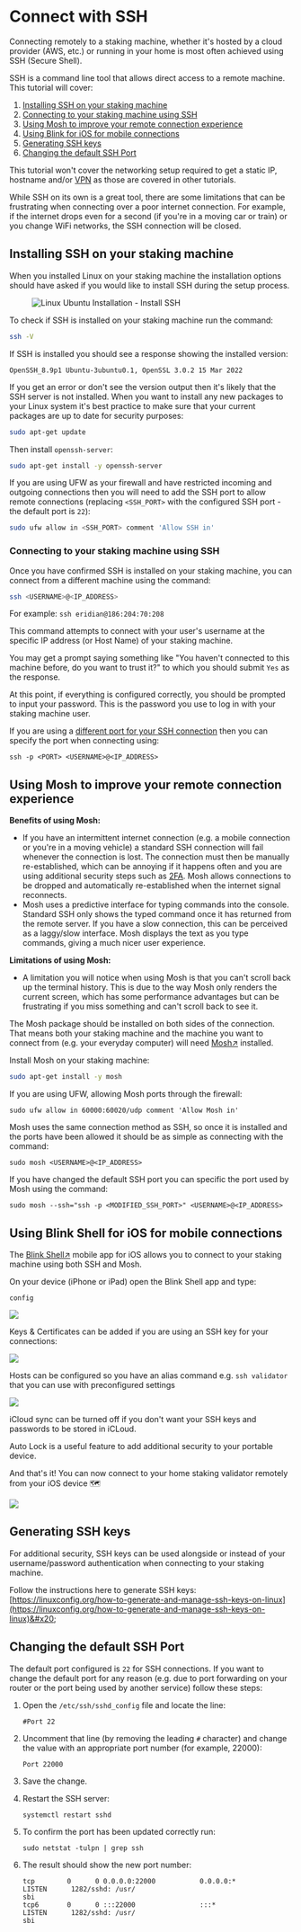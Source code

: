# Connect with SSH

Connecting remotely to a staking machine, whether it's hosted by a cloud provider (AWS, etc.) or running in your home is most often achieved using SSH (Secure Shell).

SSH is a command line tool that allows direct access to a remote machine. This tutorial will cover:

1. [Installing SSH on your staking machine](connect-via-ssh.md#installing-ssh-on-your-staking-machine)
2. [Connecting to your staking machine using SSH](connect-via-ssh.md#connecting-to-your-staking-machine-using-ssh)
3. [Using Mosh to improve your remote connection experience](connect-via-ssh.md#using-mosh-to-improve-your-remote-connection-experience)
4. [Using Blink for iOS for mobile connections](connect-via-ssh.md#using-blink-for-ios-for-mobile-connections)
5. [Generating SSH keys](connect-via-ssh.md#generating-ssh-keys)
6. [Changing the default SSH Port](connect-via-ssh.md#changing-the-default-ssh-port)

This tutorial won't cover the networking setup required to get a static IP, hostname and/or [VPN](../networking/setting-up-home-vpn-access.md) as those are covered in other tutorials.

While SSH on its own is a great tool, there are some limitations that can be frustrating when connecting over a poor internet connection. For example, if the internet drops even for a second (if you're in a moving car or train) or you change WiFi networks, the SSH connection will be closed.&#x20;

## Installing SSH on your staking machine

When you installed Linux on your staking machine the installation options should have asked if you would like to install SSH during the setup process.

<figure><img src="../.gitbook/assets/image (25).png" alt="Linux Ubuntu Installation - Install SSH"><figcaption></figcaption></figure>

To check if SSH is installed on your staking machine run the command:

```bash
ssh -V
```

If SSH is installed you should see a response showing the installed version:

```
OpenSSH_8.9p1 Ubuntu-3ubuntu0.1, OpenSSL 3.0.2 15 Mar 2022
```

If you get an error or don't see the version output then it's likely that the SSH server is not installed. When you want to install any new packages to your Linux system it's best practice to make sure that your current packages are up to date for security purposes:

```bash
sudo apt-get update
```

Then install `openssh-server`:

```bash
sudo apt-get install -y openssh-server
```

If you are using UFW as your firewall and have restricted incoming and outgoing connections then you will need to add the SSH port to allow remote connections (replacing `<SSH_PORT>` with the configured SSH port - the default port is `22`):

```bash
sudo ufw allow in <SSH_PORT> comment 'Allow SSH in'
```

### Connecting to your staking machine using SSH

Once you have confirmed SSH is installed on your staking machine, you can connect from a different machine using the command:

```bash
ssh <USERNAME>@<IP_ADDRESS>
```

For example: `ssh eridian@186:204:70:208`

This command attempts to connect with your user's username at the specific IP address (or Host Name) of your staking machine.

You may get a prompt saying something like "You haven't connected to this machine before, do you want to trust it?" to which you should submit `Yes` as the response.

At this point, if everything is configured correctly, you should be prompted to input your password. This is the password you use to log in with your staking machine user.

If you are using a [different port for your SSH connection](connect-via-ssh.md#changing-the-default-ssh-port) then you can specify the port when connecting using:

```
ssh -p <PORT> <USERNAME>@<IP_ADDRESS>
```

## Using Mosh to improve your remote connection experience

**Benefits of using Mosh:**

* If you have an intermittent internet connection (e.g. a mobile connection or you're in a moving vehicle) a standard SSH connection will fail whenever the connection is lost. The connection must then be manually re-established, which can be annoying if it happens often and you are using additional security steps such as [2FA](../validator-keys/ssh-security-2fa.md). Mosh allows connections to be dropped and automatically re-established when the internet signal reconnects.
* Mosh uses a predictive interface for typing commands into the console. Standard SSH only shows the typed command once it has returned from the remote server. If you have a slow connection, this can be perceived as a laggy/slow interface. Mosh displays the text as you type commands, giving a much nicer user experience.

**Limitations of using Mosh:**

* A limitation you will notice when using Mosh is that you can't scroll back up the terminal history. This is due to the way Mosh only renders the current screen, which has some performance advantages but can be frustrating if you miss something and can't scroll back to see it.&#x20;

The Mosh package should be installed on both sides of the connection. That means both your staking machine and the machine you want to connect from (e.g. your everyday computer) will need [Mosh↗](https://mosh.org/#getting) installed.

Install Mosh on your staking machine:

```bash
sudo apt-get install -y mosh
```

If you are using UFW, allowing Mosh ports through the firewall:

```
sudo ufw allow in 60000:60020/udp comment 'Allow Mosh in'
```

Mosh uses the same connection method as SSH, so once it is installed and the ports have been allowed it should be as simple as connecting with the command:

```
sudo mosh <USERNAME>@<IP_ADDRESS>
```

If you have changed the default SSH port you can specific the port used by Mosh using the command:

```
sudo mosh --ssh="ssh -p <MODIFIED_SSH_PORT>" <USERNAME>@<IP_ADDRESS>
```

## Using Blink Shell for iOS for mobile connections

The [Blink Shell↗](https://apps.apple.com/us/app/blink-shell-code-editor/id1594898306) mobile app for iOS allows you to connect to your staking machine using both SSH and Mosh.

On your device (iPhone or iPad) open the Blink Shell app and type:

```
config
```

![](<../.gitbook/assets/image (57).png>)

Keys & Certificates can be added if you are using an SSH key for your connections:

![](<../.gitbook/assets/image (7) (2).png>)

Hosts can be configured so you have an alias command e.g. `ssh validator` that you can use with preconfigured settings

![](<../.gitbook/assets/image (77).png>)

iCloud sync can be turned off if you don't want your SSH keys and passwords to be stored in iCLoud.

Auto Lock is a useful feature to add additional security to your portable device.

And that's it! You can now connect to your home staking validator remotely from your iOS device 🗺️

![](<../.gitbook/assets/image (4) (3).png>)

## Generating SSH keys

For additional security, SSH keys can be used alongside or instead of your username/password authentication when connecting to your staking machine.

Follow the instructions here to generate SSH keys: [https://linuxconfig.org/how-to-generate-and-manage-ssh-keys-on-linux](https://linuxconfig.org/how-to-generate-and-manage-ssh-keys-on-linux)&#x20;

## Changing the default SSH Port

The default port configured is `22` for SSH connections. If you want to change the default port for any reason (e.g. due to port forwarding on your router or the port being used by another service) follow these steps:

1.  Open the `/etc/ssh/sshd_config` file and locate the line:

    ```
    #Port 22
    ```
2.  Uncomment that line (by removing the leading `#` character) and change the value with an appropriate port number (for example, 22000):

    ```
    Port 22000
    ```
3. Save the change.
4.  Restart the SSH server:

    ```
    systemctl restart sshd
    ```
5.  To confirm the port has been updated correctly run:

    ```
    sudo netstat -tulpn | grep ssh
    ```
6.  The result should show the new port number:

    ```
    tcp        0      0 0.0.0.0:22000           0.0.0.0:*               LISTEN      1282/sshd: /usr/
    sbi 
    tcp6       0      0 :::22000                :::*                    LISTEN      1282/sshd: /usr/
    sbi 
    ```



